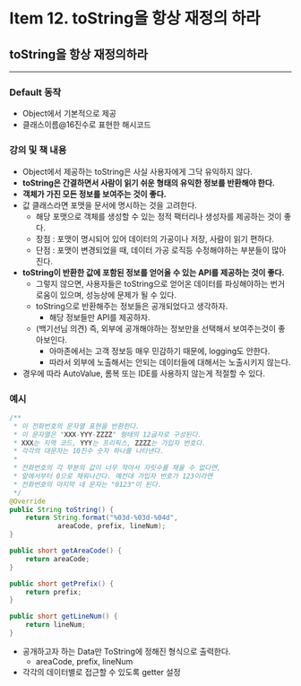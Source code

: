 # Item 12. toString을 항상 재정의 하라

## toString을 항상 재정의하라

---

### Default 동작

- Object에서 기본적으로 제공
- 클래스이름@16진수로 표현한 해시코드

### 강의 및 책 내용

- Object에서 제공하는 toString은 사실 사용자에게 그닥 유익하지 않다.
- **toString은 간결하면서 사람이 읽기 쉬운 형태의 유익한 정보를 반환해야 한다.**
- **객체가 가진 모든 정보를 보여주는 것이 좋다.**
- 값 클래스라면 포맷을 문서에 명시하는 것을 고려한다.
    - 해당 포맷으로 객체를 생성할 수 있는 정적 팩터리나 생성자를 제공하는 것이 좋다.
    - 장점 : 포맷이 명시되어 있어 데이터의 가공이나 저장, 사람이 읽기 편하다.
    - 단점 : 포맷이 변경되었을 때, 데이터 가공 로직등 수정해야하는 부분들이 많아진다.
- **toString이 반환한 값에 포함된 정보를 얻어올 수 있는 API를 제공하는 것이 좋다.**
    - 그렇지 않으면, 사용자들은 toString으로 얻어온 데이터를 파싱해야하는 번거로움이 있으며, 성능상에 문제가 될 수 있다.
    - toString으로 반환해주는 정보들은 공개되었다고 생각하자.
        - 해당 정보들만 API를 제공하자.
    - (백기선님 의견) 즉, 외부에 공개해야하는 정보만을 선택해서 보여주는것이 좋아보인다.
        - 아마존에서는 고객 정보등 매우 민감하기 때문에, logging도 안한다.
        - 따라서 외부에 노출해서는 안되는 데이터들에 대해서는 노출시키지 않는다.
- 경우에 따라 AutoValue, 롬복 또는 IDE를 사용하지 않는게 적절할 수 있다.

### 예시

```java
/**
 * 이 전화번호의 문자열 표현을 반환한다.
 * 이 문자열은 "XXX-YYY-ZZZZ" 형태의 12글자로 구성된다.
 * XXX는 지역 코드, YYY는 프리픽스, ZZZZ는 가입자 번호다.
 * 각각의 대문자는 10진수 숫자 하나를 나타낸다.
 *
 * 전화번호의 각 부분의 값이 너무 작아서 자릿수를 채울 수 없다면,
 * 앞에서부터 0으로 채워나간다. 예컨대 가입자 번호가 123이라면
 * 전화번호의 마지막 네 문자는 "0123"이 된다.
 */
@Override
public String toString() {
    return String.format("%03d-%03d-%04d",
            areaCode, prefix, lineNum);
}

public short getAreaCode() {
    return areaCode;
}

public short getPrefix() {
    return prefix;
}

public short getLineNum() {
    return lineNum;
}
```

- 공개하고자 하는 Data만 ToString에 정해진 형식으로 출력한다.
    - areaCode, prefix, lineNum
- 각각의 데이터별로 접근할 수 있도록 getter 설정
